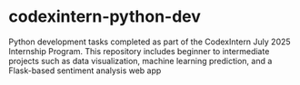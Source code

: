 # codexintern-python-dev
Python development tasks completed as part of the CodexIntern July 2025 Internship Program. This repository includes beginner to intermediate projects such as data visualization, machine learning prediction, and a Flask-based sentiment analysis web app
